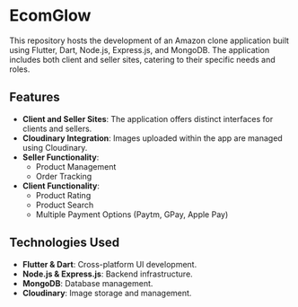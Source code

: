# EcomGlow

This repository hosts the development of an Amazon clone application built using Flutter, Dart, Node.js, Express.js, and MongoDB. The application includes both client and seller sites, catering to their specific needs and roles.

## Features

- **Client and Seller Sites**: The application offers distinct interfaces for clients and sellers.
- **Cloudinary Integration**: Images uploaded within the app are managed using Cloudinary.
- **Seller Functionality**:
  - Product Management
  - Order Tracking
- **Client Functionality**:
  - Product Rating
  - Product Search
  - Multiple Payment Options (Paytm, GPay, Apple Pay)

## Technologies Used

- **Flutter & Dart**: Cross-platform UI development.
- **Node.js & Express.js**: Backend infrastructure.
- **MongoDB**: Database management.
- **Cloudinary**: Image storage and management.

